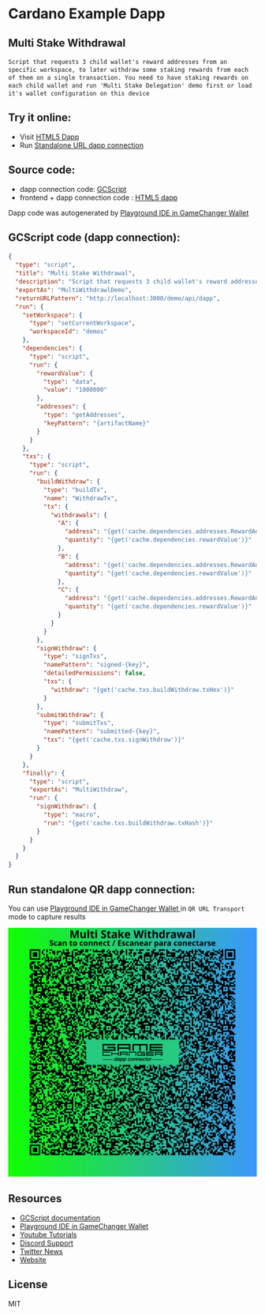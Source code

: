
# Cardano Example Dapp

## **Multi Stake Withdrawal**

    Script that requests 3 child wallet's reward addresses from an specific workspace, to later withdraw some staking rewards from each of them on a single transaction. You need to have staking rewards on each child wallet and run 'Multi Stake Delegation' demo first or load it's wallet configuration on this device


## Try it online: 

-  Visit [HTML5 Dapp](https://raw.githubusercontent.com/GameChangerFinance/gamechanger.wallet/main/examples/Multi%20Stake%20Withdrawal.html)
-  Run [Standalone URL dapp connection](https://beta-wallet.gamechanger.finance/api/2/run/1-H4sIAAAAAAAAA61UTW_bMAz9K4Qv2YA0ydBbbml72IBtKNpuxY6sRMdCZcmV6Hwg8H8f5diui6bdocshSMinx8dHSoeM9xVlyyyqYCrOphkbtinwo7Zs4JbxkeDecKEDbtEKQNMRa7wT2G37G7hAhkBPNUWOcA6qMFaDHLDEkyiZLQYNqHWgGClCHnwJ6CBWpExuFGx9eIwVKpoCe7DIFGDblYXoS4IoUoxbd1wdBaEqwOdSn0rwDhCiYCwBB3QRVVI5gz--BkekE3WBm9dccrJlGssWeRpC7WAytuKKLK0x0U5AU-khNyEy-ADWowaTuu3OK-9ys65Di04luDBRDm2MIvGRdpUPvIq9173J9kpoJR-I6-B-3Xy_RhY3ktkFc7Wcz61XaAsfeXm-WCzmScYcKzPXWFXpYC3YQxaJ73tT0_9-0MSXdQjkRtlpNtj_TQsmMcasSbOuyGlyylAcc_TL0pU62vgbbT2upJFRMJtjOPuyaD-JdtiDEXpNvBrC0-yR9s99HzCwyWWaP7GkJmsa4eDde4oeahlk7-gI18bvdgJ0QiWBHtPGeJeg22Hb2wqr9NUpTlpE6KeJkm2h2die2dDU7Ka1o-vmbNVnJp8bqfFUo5M7tn-PauRnOiTdXnxQxMX_EHH5QRGXHxfRjj6atTsx2xS-28Vuts_bk-Kkzw6yUk37fjEaS_qaQmlilLspzeQybBqWajuQv1Am2dmLxZLIV9odhYms-qE0fEpYmzgprc3wSF2r4FXVccedD9MsN04emv2pW_DW2zJ6HU57WKIKvkf9u3mMRT-W5i-lwdNRSwYAAA)

## Source code:

- dapp connection code: [GCScript](https://github.com/GameChangerFinance/gamechanger.wallet/blob/main/examples/Multi%20Stake%20Withdrawal.gcscript)
- frontend + dapp connection code : [HTML5 dapp](https://github.com/GameChangerFinance/gamechanger.wallet/blob/main/examples/Multi%20Stake%20Withdrawal.html)

Dapp code was autogenerated by [Playground IDE in GameChanger Wallet ](https://beta-wallet.gamechanger.finance/playground)

## GCScript code (dapp connection):
```json
{
  "type": "script",
  "title": "Multi Stake Withdrawal",
  "description": "Script that requests 3 child wallet's reward addresses from an specific workspace, to later withdraw some staking rewards from each of them on a single transaction. You need to have staking rewards on each child wallet and run 'Multi Stake Delegation' demo first or load it's wallet configuration on this device",
  "exportAs": "MultiWithdrawlDemo",
  "returnURLPattern": "http://localhost:3000/demo/api/dapp",
  "run": {
    "setWorkspace": {
      "type": "setCurrentWorkspace",
      "workspaceId": "demos"
    },
    "dependencies": {
      "type": "script",
      "run": {
        "rewardValue": {
          "type": "data",
          "value": "1000000"
        },
        "addresses": {
          "type": "getAddresses",
          "keyPattern": "{artifactName}"
        }
      }
    },
    "txs": {
      "type": "script",
      "run": {
        "buildWithdraw": {
          "type": "buildTx",
          "name": "WithdrawTx",
          "tx": {
            "withdrawals": {
              "A": {
                "address": "{get('cache.dependencies.addresses.RewardAddress-A.address')}",
                "quantity": "{get('cache.dependencies.rewardValue')}"
              },
              "B": {
                "address": "{get('cache.dependencies.addresses.RewardAddress-B.address')}",
                "quantity": "{get('cache.dependencies.rewardValue')}"
              },
              "C": {
                "address": "{get('cache.dependencies.addresses.RewardAddress-C.address')}",
                "quantity": "{get('cache.dependencies.rewardValue')}"
              }
            }
          }
        },
        "signWithdraw": {
          "type": "signTxs",
          "namePattern": "signed-{key}",
          "detailedPermissions": false,
          "txs": {
            "withdraw": "{get('cache.txs.buildWithdraw.txHex')}"
          }
        },
        "submitWithdraw": {
          "type": "submitTxs",
          "namePattern": "submitted-{key}",
          "txs": "{get('cache.txs.signWithdraw')}"
        }
      }
    },
    "finally": {
      "type": "script",
      "exportAs": "MultiWithdraw",
      "run": {
        "signWithdraw": {
          "type": "macro",
          "run": "{get('cache.txs.buildWithdraw.txHash')}"
        }
      }
    }
  }
}
```

## Run standalone QR dapp connection: 

You can use [Playground IDE in GameChanger Wallet ](https://beta-wallet.gamechanger.finance/playground) in `QR URL Transport` mode to capture results

[![QR URL Transport](https://raw.githubusercontent.com/GameChangerFinance/gamechanger.wallet/main/examples/Multi%20Stake%20Withdrawal.png)](https://beta-wallet.gamechanger.finance/api/2/run/1-H4sIAAAAAAAAA61UTW_bMAz9K4Qv2YA0ydBbbml72IBtKNpuxY6sRMdCZcmV6Hwg8H8f5diui6bdocshSMinx8dHSoeM9xVlyyyqYCrOphkbtinwo7Zs4JbxkeDecKEDbtEKQNMRa7wT2G37G7hAhkBPNUWOcA6qMFaDHLDEkyiZLQYNqHWgGClCHnwJ6CBWpExuFGx9eIwVKpoCe7DIFGDblYXoS4IoUoxbd1wdBaEqwOdSn0rwDhCiYCwBB3QRVVI5gz--BkekE3WBm9dccrJlGssWeRpC7WAytuKKLK0x0U5AU-khNyEy-ADWowaTuu3OK-9ys65Di04luDBRDm2MIvGRdpUPvIq9173J9kpoJR-I6-B-3Xy_RhY3ktkFc7Wcz61XaAsfeXm-WCzmScYcKzPXWFXpYC3YQxaJ73tT0_9-0MSXdQjkRtlpNtj_TQsmMcasSbOuyGlyylAcc_TL0pU62vgbbT2upJFRMJtjOPuyaD-JdtiDEXpNvBrC0-yR9s99HzCwyWWaP7GkJmsa4eDde4oeahlk7-gI18bvdgJ0QiWBHtPGeJeg22Hb2wqr9NUpTlpE6KeJkm2h2die2dDU7Ka1o-vmbNVnJp8bqfFUo5M7tn-PauRnOiTdXnxQxMX_EHH5QRGXHxfRjj6atTsx2xS-28Vuts_bk-Kkzw6yUk37fjEaS_qaQmlilLspzeQybBqWajuQv1Am2dmLxZLIV9odhYms-qE0fEpYmzgprc3wSF2r4FXVccedD9MsN04emv2pW_DW2zJ6HU57WKIKvkf9u3mMRT-W5i-lwdNRSwYAAA)

## Resources
- [GCScript documentation](https://beta-wallet.gamechanger.finance/doc/api/v2/api.html)
- [Playground IDE in GameChanger Wallet ](https://beta-wallet.gamechanger.finance/playground)
- [Youtube Tutorials](https://www.youtube.com/@gamechanger.finance)
- [Discord Support](https://discord.gg/vpbfyRaDKG)
- [Twitter News](https://twitter.com/GameChangerOk)
- [Website](https://gamechanger.finance)

## License
MIT 
    
